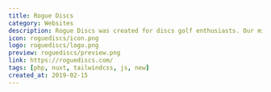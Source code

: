 ```yaml
---
title: Rogue Discs
category: Websites
description: Rogue Discs was created for discs golf enthusiasts. Our mission was simple - to help people find the best discs for their golfing needs. We wanted to create a site that was easy to use, easy to update, and easy to maintain.
icon: roguediscs/icon.png
logo: roguediscs/logo.png
preview: roguediscs/preview.png
link: https://roguediscs.com/
tags: [php, nuxt, tailwindcss, js, new]
created_at: 2019-02-15
---
```

